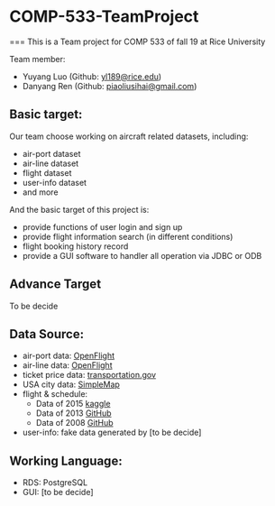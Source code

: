 # COMP-533-TeamProject
===
This is a Team project for COMP 533 of fall 19 at Rice University  

Team member:  
* Yuyang Luo (Github: yl189@rice.edu)
* Danyang Ren (Github: piaoliusihai@gmail.com)

## Basic target:  
Our team choose working on aircraft related datasets, including:
* air-port dataset
* air-line dataset
* flight dataset
* user-info dataset
* and more  

And the basic target of this project is:
* provide functions of user login and sign up
* provide flight information search (in different conditions)
* flight booking history record
* provide a GUI software to handler all operation via JDBC or ODB

## Advance Target  
To be decide

## Data Source:  
* air-port data: [OpenFlight](https://openflights.org/data.html#airport)
* air-line data: [OpenFlight](https://openflights.org/data.html#airline)
* ticket price data: [transportation.gov](https://data.transportation.gov/Aviation/Consumer-Airfare-Report-Table-1-Top-1-000-Contiguo/4f3n-jbg2)
* USA city data: [SimpleMap](https://simplemaps.com/data/us-cities)
* flight & schedule:  
    * Data of 2015 [kaggle](https://www.kaggle.com/usdot/flight-delays/version/1#flights.csv)
    * Data of 2013 [GitHub](https://media.githubusercontent.com/media/WillKoehrsen/Data-Analysis/master/univariate_dist/data/flights.csv)
    * Data of 2008 [GitHub](https://raw.githubusercontent.com/roberthryniewicz/datasets/master/airline-dataset/flights/flights.csv)
* user-info: fake data generated by [to be decide]  

## Working Language:
* RDS: PostgreSQL
* GUI: [to be decide]

